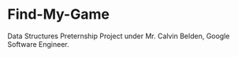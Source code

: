 # Find-My-Game
Data Structures Preternship Project under Mr. Calvin Belden, Google Software Engineer. 
